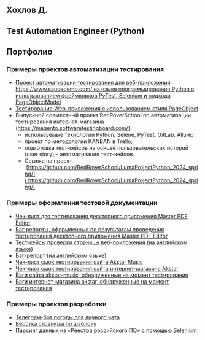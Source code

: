 ## Хохлов Д.
## Test Automation Engineer (Python)

## Портфолио

### Примеры проектов автоматизации тестирования
* [Проект автоматизации тестирования для веб-приложения https://www.saucedemo.com/ на языке программирования Python с использованием фреймворков PyTest, Selenium и подхода PageObjectModel](https://gitverse.ru/den_kho/qa_project_selenium)
* [Тестирование Web-приложения с использованием стиля PageObject](https://github.com/denkho/qa_stepik_selenium_final_project)
* Выпускной совместный проект RedRoverSchool по автоматизации тестирования интернет-магазина (https://magento.softwaretestingboard.com/):
  * используемые технологии Python, Selene, PyTest, GitLab, Allure;
  * проект по методологии KANBAN в Trello;
  * подготовка тест-кейсов на основе пользовательских историй (user story);- автоматизация тест-кейсов.
  * Ссылка на проект - [https://github.com/RedRoverSchool/LumaProjectPython_2024_spring/]( https://github.com/RedRoverSchool/LumaProjectPython_2024_spring/)

### Примеры оформления тестовой документации
* [Чек-лист для тестирования десктопного приложения Master PDF Editor](https://disk.yandex.ru/i/3pG4z8zNWDDjug)
* [Баг репорты, оформленные по результатам проведения тестирования десктопного приложения Master PDF Editor](https://disk.yandex.ru/i/M-HL65uOpxveHA)
* [Тест-кейсы проверки страницы веб-приложения (на английском языке)](https://disk.yandex.ru/i/yph4u3YlTY53uw)
* [Баг-репорт (на английском языке)](https://disk.yandex.ru/i/rflqQMmuXwDbRg)
* [Чек-лист смок тестирования сайта Akstar Music](https://disk.yandex.ru/i/XLlKEbfj66XG4w)
* [Чек-лист смок тестирования сайта интернет-магазина Akstar](https://disk.yandex.ru/i/vWks4lvEKGvhmQ)
* [Баги сайта akstar-music, обнаруженные на момент тестирования](https://disk.yandex.ru/i/QJbfJ3UzV_ShBg)
* [Баги интернет-магазина akstar, обнаруженные на момент тестирования](https://disk.yandex.ru/i/RYw2iheFj-dfrA)

### Примеры проектов разработки
* [Телеграм-бот погоды для личного чата](https://github.com/denkho/weather_telegram_bot)
* [Верстка страницы по шаблону](https://github.com/denkho/qa_hw)
* [Парсинг данных из «Реестра российского ПО» с помощью Selenium](https://gitverse.ru/den_kho/reestr_digital/)

